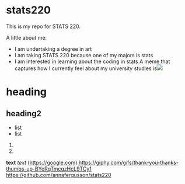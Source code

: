 # stats220
This is my repo for STATS 220. 

A little about me:

- I am undertaking a degree in art
- I am taking STATS 220 because one of my majors is stats
- I am interested in learning about the coding in stats
A meme that captures how I currently feel about my university studies is![](https://c.tenor.com/8druEACXtX8AAAAd/tenor.gif)

# heading
## heading2
- list
- list
1. 
2.

**text**
*text*
(https://google.com)
https://giphy.com/gifs/thank-you-thanks-thumbs-up-BYoRqTmcgzHcL9TCy1
https://github.com/annafergusson/stats220
